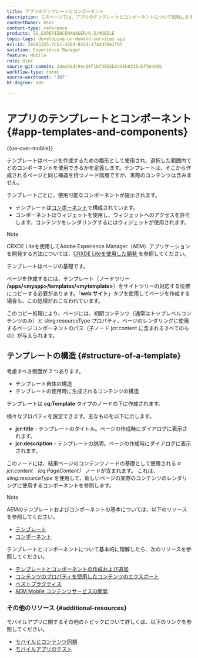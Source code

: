 ```yaml
---
title: アプリのテンプレートとコンポーネント
description: このページでは、アプリのテンプレートとコンポーネントについて説明します。 テンプレートの構造に関する詳細情報が提供されます。
contentOwner: User
content-type: reference
products: SG_EXPERIENCEMANAGER/6.5/MOBILE
topic-tags: developing-on-demand-services-app
exl-id: 58d95325-7cb1-4204-842d-17add70e1fbf
solution: Experience Manager
feature: Mobile
role: User
source-git-commit: 2dae56dc9ec66f1bf36bbb24d6b0315a5f5040bb
workflow-type: tm+mt
source-wordcount: '387'
ht-degree: 58%

---
```


# アプリのテンプレートとコンポーネント{#app-templates-and-components}

{{ue-over-mobile}}

テンプレートはページを作成するための雛形として使用され、選択した範囲内でどのコンポーネントを使用できるかを定義します。テンプレートは、そこから作成されるページと同じ構造を持つノード階層ですが、実際のコンテンツは含みません。

テンプレートごとに、使用可能なコンポーネントが提示されます。

* テンプレートは[コンポーネント](/help/sites-developing/components.md)で構成されています。
* コンポーネントはウィジェットを使用し、ウィジェットへのアクセスを許可します。コンテンツをレンダリングするにはウィジェットが使用されます。

>[!NOTE]
>
>CRXDE Liteを使用してAdobe Experience Manager（AEM）アプリケーションを開発する方法については、[CRXDE Liteを使用した開発 ](/help/sites-developing/developing-with-crxde-lite.md) を参照してください。

テンプレートはページの基礎です。

ページを作成するには、テンプレート（ノードツリー **/apps/&lt;myapp>/templates/&lt;mytemplate>**）をサイトツリーの対応する位置にコピーする必要があります。「**web サイト**」タブを使用してページを作成する場合も、この処理がおこなわれています。

このコピー処理により、ページには、初期コンテンツ（通常はトップレベルコンテンツのみ）と sling:resourceType プロパティ、ページのレンダリングに使用するページコンポーネントのパス（子ノード jcr:content に含まれるすべてのもの）が与えられます。

## テンプレートの構造 {#structure-of-a-template}

考慮すべき側面が 2 つあります。

* テンプレート自体の構造
* テンプレートの使用時に生成されるコンテンツの構造

テンプレートは **cq:Template** タイプのノードの下に作成されます。

様々なプロパティを設定できます。主なものを以下に示します。

* **jcr:title** - テンプレートのタイトル。ページの作成時にダイアログに表示されます。
* **jcr:description** - テンプレートの説明。ページの作成時にダイアログに表示されます。

このノードには、結果ページのコンテンツノードの基礎として使用される *a jcr:content （cq:PageContent）* ノードが含まれます。 これは、*sling:resourceType* を使用して、新しいページの実際のコンテンツのレンダリングに使用するコンポーネントを参照します。

>[!NOTE]
>
>AEMのテンプレートおよびコンポーネントの基本については、以下のリソースを参照してください。
>
>* [テンプレート](/help/sites-developing/templates.md)
>* [コンポーネント](/help/sites-developing/components.md)
>

テンプレートとコンポーネントについて基本的に理解したら、次のリソースを参照してください。

* [テンプレートとコンポーネントの作成および追加](/help/mobile/mobile-ondemand-app-templates.md)
* [コンテンツのプロパティを使用したコンテンツのエクスポート](/help/mobile/on-demand-content-properties-exporting.md)
* [ベストプラクティス](/help/mobile/best-practices-aem-mobile.md)
* [AEM Mobile コンテンツサービスの開発](/help/mobile/developing-content-services.md)

### その他のリソース {#additional-resources}

モバイルアプリに関するその他のトピックについて詳しくは、以下のリンクを参照してください。

* [モバイルとコンテンツ同期](/help/mobile/mobile-ondemand-contentsync.md)
* [モバイルアプリのテスト](/help/mobile/develop-mobile-apps-testing.md)
